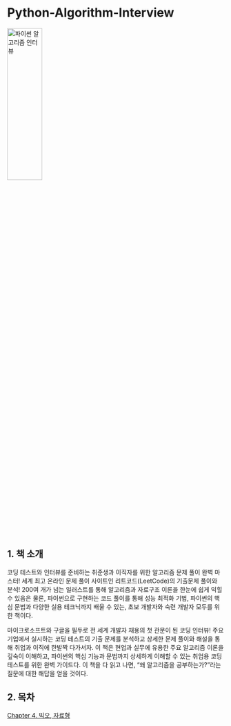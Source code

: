 # Python-Algorithm-Interview
<img src="https://image.aladin.co.kr/product/24549/58/cover500/k822631873_1.jpg" width="40%" height="30%" title="파이썬 알고리즘 인터뷰"></img>

## 1. 책 소개
코딩 테스트와 인터뷰를 준비하는 취준생과 이직자를 위한
알고리즘 문제 풀이 완벽 마스터!
세계 최고 온라인 문제 풀이 사이트인 리트코드(LeetCode)의 기출문제 풀이와 분석! 200여 개가 넘는 일러스트를 통해 알고리즘과 자료구조 이론을 한눈에 쉽게 익힐 수 있음은 물론, 파이썬으로 구현하는 코드 풀이를 통해 성능 최적화 기법, 파이썬의 핵심 문법과 다양한 실용 테크닉까지 배울 수 있는, 초보 개발자와 숙련 개발자 모두를 위한 책이다.

마이크로소프트와 구글을 필두로 전 세계 개발자 채용의 첫 관문이 된 코딩 인터뷰! 주요 기업에서 실시하는 코딩 테스트의 기출 문제를 분석하고 상세한 문제 풀이와 해설을 통해 취업과 이직에 한발짝 다가서자. 이 책은 현업과 실무에 유용한 주요 알고리즘 이론을 깊숙이 이해하고, 파이썬의 핵심 기능과 문법까지 상세하게 이해할 수 있는 취업용 코딩 테스트를 위한 완벽 가이드다. 이 책을 다 읽고 나면, “왜 알고리즘을 공부하는가?”라는 질문에 대한 해답을 얻을 것이다.

## 2. 목차
[Chapter 4. 빅오, 자료형](URL) 
